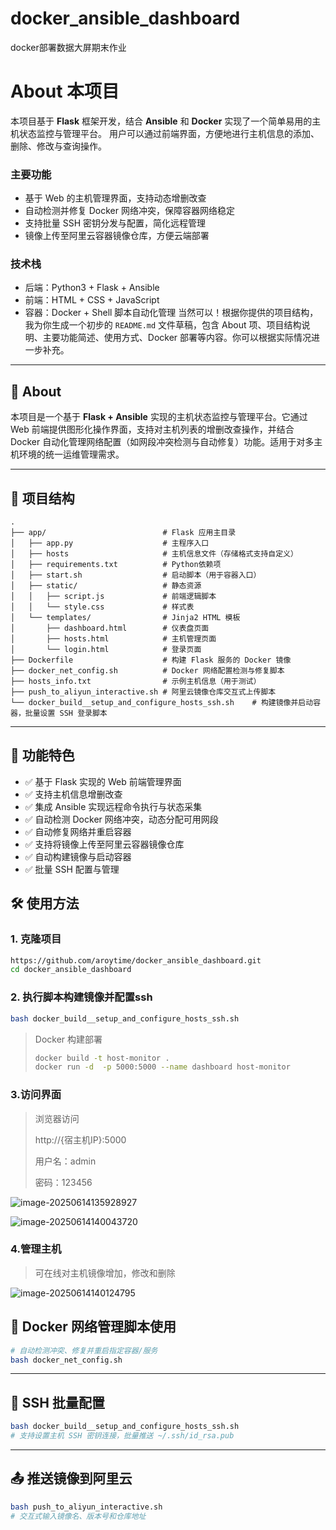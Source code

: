 # docker_ansible_dashboard

docker部署数据大屏期末作业

# About 本项目

本项目基于 **Flask** 框架开发，结合 **Ansible** 和 **Docker** 实现了一个简单易用的主机状态监控与管理平台。
用户可以通过前端界面，方便地进行主机信息的添加、删除、修改与查询操作。

### 主要功能

* 基于 Web 的主机管理界面，支持动态增删改查
* 自动检测并修复 Docker 网络冲突，保障容器网络稳定
* 支持批量 SSH 密钥分发与配置，简化远程管理
* 镜像上传至阿里云容器镜像仓库，方便云端部署

### 技术栈

* 后端：Python3 + Flask + Ansible
* 前端：HTML + CSS + JavaScript
* 容器：Docker + Shell 脚本自动化管理
  当然可以！根据你提供的项目结构，我为你生成一个初步的 `README.md` 文件草稿，包含 About 项、项目结构说明、主要功能简述、使用方式、Docker 部署等内容。你可以根据实际情况进一步补充。

---

## 📌 About

本项目是一个基于 **Flask + Ansible** 实现的主机状态监控与管理平台。它通过 Web 前端提供图形化操作界面，支持对主机列表的增删改查操作，并结合 Docker 自动化管理网络配置（如网段冲突检测与自动修复）功能。适用于对多主机环境的统一运维管理需求。

---

## 📁 项目结构

```
.
├── app/                          # Flask 应用主目录
│   ├── app.py                    # 主程序入口
│   ├── hosts                     # 主机信息文件（存储格式支持自定义）
│   ├── requirements.txt          # Python依赖项
│   ├── start.sh                  # 启动脚本（用于容器入口）
│   ├── static/                   # 静态资源
│   │   ├── script.js             # 前端逻辑脚本
│   │   └── style.css             # 样式表
│   └── templates/                # Jinja2 HTML 模板
│       ├── dashboard.html        # 仪表盘页面
│       ├── hosts.html            # 主机管理页面
│       └── login.html            # 登录页面
├── Dockerfile                    # 构建 Flask 服务的 Docker 镜像
├── docker_net_config.sh          # Docker 网络配置检测与修复脚本
├── hosts_info.txt                # 示例主机信息（用于测试）
├── push_to_aliyun_interactive.sh # 阿里云镜像仓库交互式上传脚本
└── docker_build__setup_and_configure_hosts_ssh.sh    # 构建镜像并启动容器，批量设置 SSH 登录脚本
```

---

## 🚀 功能特色

* ✅ 基于 Flask 实现的 Web 前端管理界面
* ✅ 支持主机信息增删改查
* ✅ 集成 Ansible 实现远程命令执行与状态采集
* ✅ 自动检测 Docker 网络冲突，动态分配可用网段
* ✅ 自动修复网络并重启容器
* ✅ 支持将镜像上传至阿里云容器镜像仓库
* ✅ 自动构建镜像与启动容器
* ✅ 批量 SSH 配置与管理



## 🛠️ 使用方法

### 1. 克隆项目

```bash
https://github.com/aroytime/docker_ansible_dashboard.git
cd docker_ansible_dashboard
```

### 2. 执行脚本构建镜像并配置ssh

```bash
bash docker_build__setup_and_configure_hosts_ssh.sh
```

> Docker 构建部署
>
> ```bash
> docker build -t host-monitor .
> docker run -d  -p 5000:5000 --name dashboard host-monitor
> ```

### 3.访问界面

> 浏览器访问
>
> http://{宿主机IP}:5000
>
> 用户名：admin
>
> 密码：123456

![image-20250614135928927](C:\Users\admin\AppData\Roaming\Typora\typora-user-images\image-20250614135928927.png)

![image-20250614140043720](C:\Users\admin\AppData\Roaming\Typora\typora-user-images\image-20250614140043720.png)

### 4.管理主机

> 可在线对主机镜像增加，修改和删除

![image-20250614140124795](C:\Users\admin\AppData\Roaming\Typora\typora-user-images\image-20250614140124795.png)

## 🐳 Docker 网络管理脚本使用

```bash
# 自动检测冲突、修复并重启指定容器/服务
bash docker_net_config.sh
```

---

## 🔐 SSH 批量配置

```bash
bash docker_build__setup_and_configure_hosts_ssh.sh
# 支持设置主机 SSH 密钥连接，批量推送 ~/.ssh/id_rsa.pub
```

---

## 📤 推送镜像到阿里云

```bash
bash push_to_aliyun_interactive.sh
# 交互式输入镜像名、版本号和仓库地址
```

